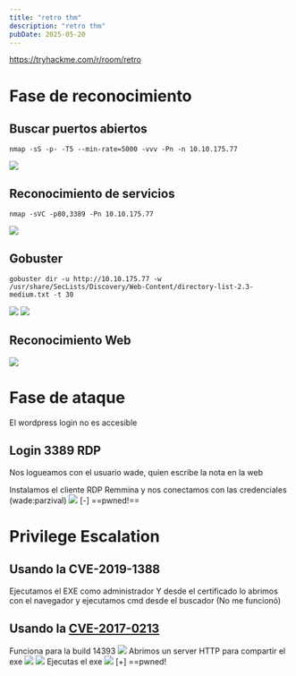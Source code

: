```yaml
---
title: "retro thm"
description: "retro thm"
pubDate: 2025-05-20
---
```


https://tryhackme.com/r/room/retro

# Fase de reconocimiento

## Buscar puertos abiertos

````
nmap -sS -p- -T5 --min-rate=5000 -vvv -Pn -n 10.10.175.77
````

![](https://uuqke3c479llohf3.public.blob.vercel-storage.com/Pasted%20image%2020240912194102.png)

## Reconocimiento de servicios

````
nmap -sVC -p80,3389 -Pn 10.10.175.77
````

![](https://uuqke3c479llohf3.public.blob.vercel-storage.com/Pasted%20image%2020240912194154.png)

## Gobuster

````
gobuster dir -u http://10.10.175.77 -w /usr/share/SecLists/Discovery/Web-Content/directory-list-2.3-medium.txt -t 30
````

![](https://uuqke3c479llohf3.public.blob.vercel-storage.com/Pasted%20image%2020240912194352.png)
![](https://uuqke3c479llohf3.public.blob.vercel-storage.com/Pasted%20image%2020240912194535.png)

## Reconocimiento Web

![](https://uuqke3c479llohf3.public.blob.vercel-storage.com/Pasted%20image%2020240912195111.png)

# Fase de ataque

El wordpress login no es accesible

## Login 3389 RDP

Nos logueamos con el usuario wade, quien escribe la nota en la web

Instalamos el cliente RDP Remmina y nos conectamos con las credenciales (wade:parzival)
![](https://uuqke3c479llohf3.public.blob.vercel-storage.com/Pasted%20image%2020240912211515.png)
\[-\] ==pwned!==

# Privilege Escalation

## Usando la CVE-2019-1388

Ejecutamos el EXE como administrador
Y desde el certificado lo abrimos con el navegador y ejecutamos cmd desde el buscador
(No me funcionó)

## Usando la [CVE-2017-0213](https://github.com/SecWiki/windows-kernel-exploits/blob/master/CVE-2017-0213/CVE-2017-0213_x64.zip)

Funciona para la build 14393
![](https://uuqke3c479llohf3.public.blob.vercel-storage.com/Pasted%20image%2020240912213121.png)
Abrimos un server HTTP para compartir el exe
![](https://uuqke3c479llohf3.public.blob.vercel-storage.com/Pasted%20image%2020240912213454.png)
![](https://uuqke3c479llohf3.public.blob.vercel-storage.com/Pasted%20image%2020240912213549.png)
Ejecutas el exe
![](https://uuqke3c479llohf3.public.blob.vercel-storage.com/Pasted%20image%2020240912213638.png)
\[+\] ==pwned!
